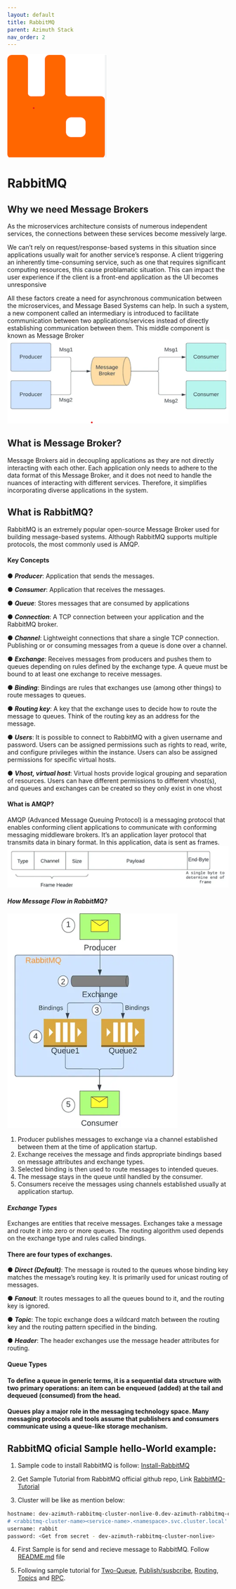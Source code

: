 ```yaml
---
layout: default
title: RabbitMQ
parent: Azimuth Stack
nav_order: 2
---
```


![RabbitMQ](./rabbitmq_logo.png)
# RabbitMQ

## Why we need Message Brokers
As the microservices architecture consists of numerous independent services, the connections between these services become messively large.

We can’t rely on request/response-based systems in this situation since applications usually wait for another service’s response. A client triggering an inherently time-consuming service, such as one that requires significant computing resources,  this cause problamatic situation. This can impact the user experience if the client is a front-end application as the UI becomes unresponsive

All these factors create a need for asynchronous communication between the microservices, and Message Based Systems can help. In such a system, a new component called an intermediary is introduced to facilitate communication between two applications/services instead of directly establishing communication between them. This middle component is known as Message Broker
![message broker](./rabbitmq-1.png)

## What is Message Broker?
Message Brokers aid in decoupling applications as they are not directly interacting with each other. Each application only needs to adhere to the data format of this Message Broker, and it does not need to handle the nuances of interacting with different services. Therefore, it simplifies incorporating diverse applications in the system.

## What is RabbitMQ?
RabbitMQ is an extremely popular open-source Message Broker used for building message-based systems. Although RabbitMQ supports multiple protocols, the most commonly used is AMQP.

#### **Key Concepts**
● ***Producer***: Application that sends the messages.

● ***Consumer***: Application that receives the messages.

● ***Queue***: Stores messages that are consumed by applications

● ***Connection***: A TCP connection between your application and the RabbitMQ broker.

● ***Channel***: Lightweight connections that share a single TCP connection. Publishing or or consuming messages from a queue is done over a channel.

● ***Exchange***: Receives messages from producers and pushes them to queues depending on rules defined by the exchange type. A queue must be bound to at least one exchange to receive messages.

● ***Binding***: Bindings are rules that exchanges use (among other things) to route messages to queues.

● ***Routing key***: A key that the exchange uses to decide how to route the message to queues. Think of the routing key as an address for the message.

● ***Users***: It is possible to connect to RabbitMQ with a given username and password. Users can be assigned permissions such as rights to read, write, and configure privileges within the instance. Users can also be assigned permissions for specific virtual hosts.

● ***Vhost, virtual host***: Virtual hosts provide logical grouping and separation of resources. Users can have different permissions to different vhost(s), and queues and exchanges can be created so they only exist in one vhost

#### **What is AMQP?**
AMQP (Advanced Message Queuing Protocol) is a messaging protocol that enables conforming client applications to communicate with conforming messaging middleware brokers. It’s an application layer protocol that transmits data in binary format. In this application, data is sent as frames.
![AMQP](./AMQP.png)

#### ***How Message Flow in RabbitMQ?***
![messageflow](./message.png)
1. Producer publishes messages to exchange via a channel established between them at the time of application startup.
2. Exchange receives the message and finds appropriate bindings based on message attributes and exchange types.
3. Selected binding is then used to route messages to intended queues.
4. The message stays in the queue until handled by the consumer.
5. Consumers receive the messages using channels established usually at application startup.

#### ***Exchange Types***
Exchanges are entities that receive messages. Exchanges take a message and route it into zero or more queues. The routing algorithm used depends on the exchange type and rules called bindings.
#### There are four types of exchanges.
● ***Direct (Default)***: The message is routed to the queues whose binding key matches the message’s routing key. It is primarily used for unicast routing of messages.

● ***Fanout***: It routes messages to all the queues bound to it, and the routing key is ignored.

● ***Topic***: The topic exchange does a wildcard match between the routing key and the routing pattern specified in the binding.

● ***Header***: The header exchanges use the message header attributes for routing.

#### Queue Types
#### To define a queue in generic terms, it is a sequential data structure with two primary operations: an item can be enqueued (added) at the tail and dequeued (consumed) from the head.
#### Queues play a major role in the messaging technology space. Many messaging protocols and tools assume that publishers and consumers communicate using a queue-like storage mechanism.

## RabbitMQ oficial Sample hello-World example:
1. Sample code to install RabbitMQ is follow: [Install-RabbitMQ](https://github.com/azu-ignite/azimuth-deployment/blob/main/rabbitmq/nonlive/terragrunt.hcl)

2. Get Sample Tutorial from RabbitMQ official github repo, Link [RabbitMQ-Tutorial](https://github.com/rabbitmq/rabbitmq-tutorials/tree/main/python)

3. Cluster will be like as mention below:
```sh
hostname: dev-azimuth-rabbitmq-cluster-nonlive-0.dev-azimuth-rabbitmq-cluster-nonlive-headless.rabbitmq-system.svc.cluster.local' 
# <rabbitmq-cluster-name><service-name>.<namespace>.svc.cluster.local'
username: rabbit
password: <Get from secret - dev-azimuth-rabbitmq-cluster-nonlive>
```

4. First Sample is for send and recieve message to RabbitMQ. Follow [README.md](https://github.com/rabbitmq/rabbitmq-tutorials/blob/main/python/README.md) file

5. Following sample tutorial for [Two-Queue](https://www.rabbitmq.com/tutorials/tutorial-two-python.html), [Publish/susbcribe](https://www.rabbitmq.com/tutorials/tutorial-three-python.html), [Routing](https://www.rabbitmq.com/tutorials/tutorial-four-python.html), [Topics](https://www.rabbitmq.com/tutorials/tutorial-five-python.html) and [RPC](https://www.rabbitmq.com/tutorials/tutorial-six-python.html).
